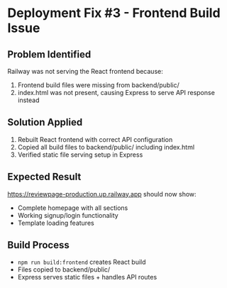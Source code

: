 # Deployment Fix #3 - Frontend Build Issue

## Problem Identified
Railway was not serving the React frontend because:
1. Frontend build files were missing from backend/public/
2. index.html was not present, causing Express to serve API response instead

## Solution Applied
1. Rebuilt React frontend with correct API configuration
2. Copied all build files to backend/public/ including index.html
3. Verified static file serving setup in Express

## Expected Result
https://reviewpage-production.up.railway.app should now show:
- Complete homepage with all sections
- Working signup/login functionality
- Template loading features

## Build Process
- `npm run build:frontend` creates React build
- Files copied to backend/public/
- Express serves static files + handles API routes